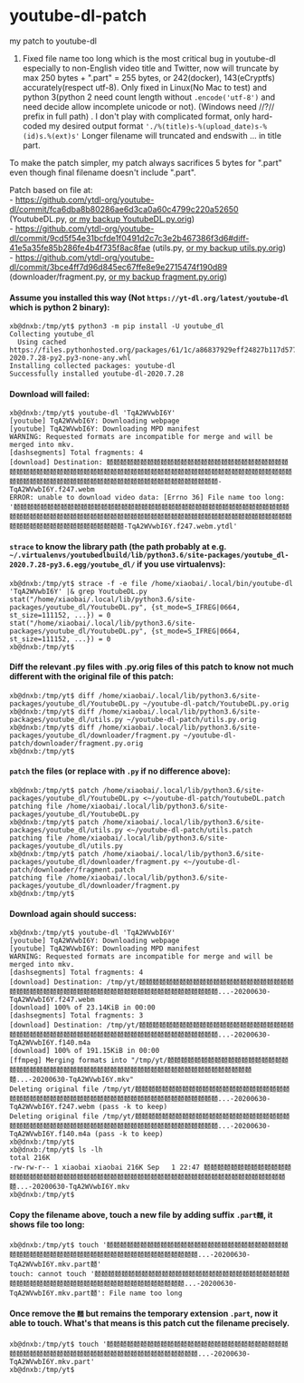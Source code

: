 # youtube-dl-patch
my patch to youtube-dl

1. Fixed file name too long which is the most critical bug in youtube-dl especially to non-English video title and Twitter, now will truncate by max 250 bytes + ".part" = 255 bytes, or 242(docker), 143(eCryptfs) accurately(respect utf-8). Only fixed in Linux(No Mac to test) and python 3(python 2 need count length without `.encode('utf-8')` and need decide allow incomplete unicode or not).  (Windows need \/\/?/\/ prefix in full path) . 
I don't play with complicated format, only hard-coded my desired output format `'./%(title)s-%(upload_date)s-%(id)s.%(ext)s'`
Longer filename will truncated and endswith ... in title part.  

To make the patch simpler, my patch always sacrifices 5 bytes for ".part" even though final filename doesn't include ".part".

Patch based on file at:  
    - https://github.com/ytdl-org/youtube-dl/commit/fca6dba8b80286ae6d3ca0a60c4799c220a52650 (YoutubeDL.py, [or my backup YoutubeDL.py.orig](https://github.com/limkokhole/youtube-dl-patch/blob/master/YoutubeDL.py.orig))  
    - https://github.com/ytdl-org/youtube-dl/commit/9cd5f54e31bcfde1f0491d2c7c3e2b467386f3d6#diff-41e5a35fe85b286fe4b4f735f8ac8fae (utils.py, [or my backup utils.py.orig](https://github.com/limkokhole/youtube-dl-patch/blob/master/utils.py.orig))  
    - https://github.com/ytdl-org/youtube-dl/commit/3bce4ff7d96d845ec67ffe8e9e2715474f190d89 (downloader/fragment.py, [or my backup fragment.py.orig](https://github.com/limkokhole/youtube-dl-patch/blob/master/fragment.py.orig))  

#### Assume you installed this way (Not `https://yt-dl.org/latest/youtube-dl` which is python 2 binary):
    xb@dnxb:/tmp/yt$ python3 -m pip install -U youtube_dl
    Collecting youtube_dl
      Using cached https://files.pythonhosted.org/packages/61/1c/a86837929eff24827b117d577584cc1a2a85dfdb5a91465d17c8b298f0d0/youtube_dl-2020.7.28-py2.py3-none-any.whl
    Installing collected packages: youtube-dl
    Successfully installed youtube-dl-2020.7.28

#### Download will failed:
    xb@dnxb:/tmp/yt$ youtube-dl 'TqA2WVwbI6Y'
    [youtube] TqA2WVwbI6Y: Downloading webpage
    [youtube] TqA2WVwbI6Y: Downloading MPD manifest
    WARNING: Requested formats are incompatible for merge and will be merged into mkv.
    [dashsegments] Total fragments: 4
    [download] Destination: 𪍑𪍑𪍑𪍑𪍑𪍑𪍑𪍑𪍑𪍑𪍑𪍑𪍑𪍑𪍑𪍑𪍑𪍑𪍑𪍑𪍑𪍑𪍑𪍑𪍑𪍑𪍑𪍑𪍑𪍑𪍑𪍑𪍑𪍑𪍑𪍑𪍑𪍑𪍑𪍑𪍑𪍑𪍑𪍑𪍑𪍑𪍑𪍑𪍑𪍑𪍑𪍑𪍑𪍑𪍑𪍑𪍑𪍑𪍑𪍑𪍑𪍑𪍑𪍑𪍑𪍑𪍑𪍑𪍑𪍑𪍑𪍑𪍑𪍑𪍑𪍑𪍑𪍑𪍑𪍑𪍑𪍑𪍑𪍑𪍑𪍑𪍑𪍑𪍑𪍑𪍑𪍑𪍑𪍑𪍑𪍑𪍑𪍑𪍑𪍑-TqA2WVwbI6Y.f247.webm
    ERROR: unable to download video data: [Errno 36] File name too long: '𪍑𪍑𪍑𪍑𪍑𪍑𪍑𪍑𪍑𪍑𪍑𪍑𪍑𪍑𪍑𪍑𪍑𪍑𪍑𪍑𪍑𪍑𪍑𪍑𪍑𪍑𪍑𪍑𪍑𪍑𪍑𪍑𪍑𪍑𪍑𪍑𪍑𪍑𪍑𪍑𪍑𪍑𪍑𪍑𪍑𪍑𪍑𪍑𪍑𪍑𪍑𪍑𪍑𪍑𪍑𪍑𪍑𪍑𪍑𪍑𪍑𪍑𪍑𪍑𪍑𪍑𪍑𪍑𪍑𪍑𪍑𪍑𪍑𪍑𪍑𪍑𪍑𪍑𪍑𪍑𪍑𪍑𪍑𪍑𪍑𪍑𪍑𪍑𪍑𪍑𪍑𪍑𪍑𪍑𪍑𪍑𪍑𪍑𪍑𪍑-TqA2WVwbI6Y.f247.webm.ytdl'

#### `strace` to know the library path (the path probably at e.g. `~/.virtualenvs/youtubedlbuild/lib/python3.6/site-packages/youtube_dl-2020.7.28-py3.6.egg/youtube_dl/` if you use virtualenvs):
    xb@dnxb:/tmp/yt$ strace -f -e file /home/xiaobai/.local/bin/youtube-dl 'TqA2WVwbI6Y' |& grep YoutubeDL.py
    stat("/home/xiaobai/.local/lib/python3.6/site-packages/youtube_dl/YoutubeDL.py", {st_mode=S_IFREG|0664, st_size=111152, ...}) = 0
    stat("/home/xiaobai/.local/lib/python3.6/site-packages/youtube_dl/YoutubeDL.py", {st_mode=S_IFREG|0664, st_size=111152, ...}) = 0
    xb@dnxb:/tmp/yt$ 

#### Diff the relevant .py files with .py.orig files of this patch to know not much different with the original file of this patch: 
    xb@dnxb:/tmp/yt$ diff /home/xiaobai/.local/lib/python3.6/site-packages/youtube_dl/YoutubeDL.py ~/youtube-dl-patch/YoutubeDL.py.orig
    xb@dnxb:/tmp/yt$ diff /home/xiaobai/.local/lib/python3.6/site-packages/youtube_dl/utils.py ~/youtube-dl-patch/utils.py.orig 
    xb@dnxb:/tmp/yt$ diff /home/xiaobai/.local/lib/python3.6/site-packages/youtube_dl/downloader/fragment.py ~/youtube-dl-patch/downloader/fragment.py.orig
    xb@dnxb:/tmp/yt$ 

#### `patch` the files (or replace with `.py` if no difference above):
    xb@dnxb:/tmp/yt$ patch /home/xiaobai/.local/lib/python3.6/site-packages/youtube_dl/YoutubeDL.py <~/youtube-dl-patch/YoutubeDL.patch 
    patching file /home/xiaobai/.local/lib/python3.6/site-packages/youtube_dl/YoutubeDL.py
    xb@dnxb:/tmp/yt$ patch /home/xiaobai/.local/lib/python3.6/site-packages/youtube_dl/utils.py <~/youtube-dl-patch/utils.patch 
    patching file /home/xiaobai/.local/lib/python3.6/site-packages/youtube_dl/utils.py
    xb@dnxb:/tmp/yt$ patch /home/xiaobai/.local/lib/python3.6/site-packages/youtube_dl/downloader/fragment.py <~/youtube-dl-patch/downloader/fragment.patch
    patching file /home/xiaobai/.local/lib/python3.6/site-packages/youtube_dl/downloader/fragment.py
    xb@dnxb:/tmp/yt$

#### Download again should success:

    xb@dnxb:/tmp/yt$ youtube-dl 'TqA2WVwbI6Y'
    [youtube] TqA2WVwbI6Y: Downloading webpage
    [youtube] TqA2WVwbI6Y: Downloading MPD manifest
    WARNING: Requested formats are incompatible for merge and will be merged into mkv.
    [dashsegments] Total fragments: 4
    [download] Destination: /tmp/yt/𪍑𪍑𪍑𪍑𪍑𪍑𪍑𪍑𪍑𪍑𪍑𪍑𪍑𪍑𪍑𪍑𪍑𪍑𪍑𪍑𪍑𪍑𪍑𪍑𪍑𪍑𪍑𪍑𪍑𪍑𪍑𪍑𪍑𪍑𪍑𪍑𪍑𪍑𪍑𪍑𪍑𪍑𪍑𪍑𪍑𪍑𪍑𪍑𪍑𪍑𪍑𪍑𪍑𪍑...-20200630-TqA2WVwbI6Y.f247.webm
    [download] 100% of 23.14KiB in 00:00
    [dashsegments] Total fragments: 3
    [download] Destination: /tmp/yt/𪍑𪍑𪍑𪍑𪍑𪍑𪍑𪍑𪍑𪍑𪍑𪍑𪍑𪍑𪍑𪍑𪍑𪍑𪍑𪍑𪍑𪍑𪍑𪍑𪍑𪍑𪍑𪍑𪍑𪍑𪍑𪍑𪍑𪍑𪍑𪍑𪍑𪍑𪍑𪍑𪍑𪍑𪍑𪍑𪍑𪍑𪍑𪍑𪍑𪍑𪍑𪍑𪍑𪍑...-20200630-TqA2WVwbI6Y.f140.m4a
    [download] 100% of 191.15KiB in 00:00
    [ffmpeg] Merging formats into "/tmp/yt/𪍑𪍑𪍑𪍑𪍑𪍑𪍑𪍑𪍑𪍑𪍑𪍑𪍑𪍑𪍑𪍑𪍑𪍑𪍑𪍑𪍑𪍑𪍑𪍑𪍑𪍑𪍑𪍑𪍑𪍑𪍑𪍑𪍑𪍑𪍑𪍑𪍑𪍑𪍑𪍑𪍑𪍑𪍑𪍑𪍑𪍑𪍑𪍑𪍑𪍑𪍑𪍑𪍑𪍑𪍑...-20200630-TqA2WVwbI6Y.mkv"
    Deleting original file /tmp/yt/𪍑𪍑𪍑𪍑𪍑𪍑𪍑𪍑𪍑𪍑𪍑𪍑𪍑𪍑𪍑𪍑𪍑𪍑𪍑𪍑𪍑𪍑𪍑𪍑𪍑𪍑𪍑𪍑𪍑𪍑𪍑𪍑𪍑𪍑𪍑𪍑𪍑𪍑𪍑𪍑𪍑𪍑𪍑𪍑𪍑𪍑𪍑𪍑𪍑𪍑𪍑𪍑𪍑𪍑...-20200630-TqA2WVwbI6Y.f247.webm (pass -k to keep)
    Deleting original file /tmp/yt/𪍑𪍑𪍑𪍑𪍑𪍑𪍑𪍑𪍑𪍑𪍑𪍑𪍑𪍑𪍑𪍑𪍑𪍑𪍑𪍑𪍑𪍑𪍑𪍑𪍑𪍑𪍑𪍑𪍑𪍑𪍑𪍑𪍑𪍑𪍑𪍑𪍑𪍑𪍑𪍑𪍑𪍑𪍑𪍑𪍑𪍑𪍑𪍑𪍑𪍑𪍑𪍑𪍑𪍑...-20200630-TqA2WVwbI6Y.f140.m4a (pass -k to keep)
    xb@dnxb:/tmp/yt$
    xb@dnxb:/tmp/yt$ ls -lh
    total 216K
    -rw-rw-r-- 1 xiaobai xiaobai 216K Sep   1 22:47 𪍑𪍑𪍑𪍑𪍑𪍑𪍑𪍑𪍑𪍑𪍑𪍑𪍑𪍑𪍑𪍑𪍑𪍑𪍑𪍑𪍑𪍑𪍑𪍑𪍑𪍑𪍑𪍑𪍑𪍑𪍑𪍑𪍑𪍑𪍑𪍑𪍑𪍑𪍑𪍑𪍑𪍑𪍑𪍑𪍑𪍑𪍑𪍑𪍑𪍑𪍑𪍑𪍑𪍑𪍑...-20200630-TqA2WVwbI6Y.mkv
    xb@dnxb:/tmp/yt$ 

#### Copy the filename above, touch a new file by adding suffix `.part𪍑`, it shows file too long:
    xb@dnxb:/tmp/yt$ touch '𪍑𪍑𪍑𪍑𪍑𪍑𪍑𪍑𪍑𪍑𪍑𪍑𪍑𪍑𪍑𪍑𪍑𪍑𪍑𪍑𪍑𪍑𪍑𪍑𪍑𪍑𪍑𪍑𪍑𪍑𪍑𪍑𪍑𪍑𪍑𪍑𪍑𪍑𪍑𪍑𪍑𪍑𪍑𪍑𪍑𪍑𪍑𪍑𪍑𪍑𪍑𪍑𪍑𪍑𪍑...-20200630-TqA2WVwbI6Y.mkv.part𪍑'
    touch: cannot touch '𪍑𪍑𪍑𪍑𪍑𪍑𪍑𪍑𪍑𪍑𪍑𪍑𪍑𪍑𪍑𪍑𪍑𪍑𪍑𪍑𪍑𪍑𪍑𪍑𪍑𪍑𪍑𪍑𪍑𪍑𪍑𪍑𪍑𪍑𪍑𪍑𪍑𪍑𪍑𪍑𪍑𪍑𪍑𪍑𪍑𪍑𪍑𪍑𪍑𪍑𪍑𪍑𪍑𪍑𪍑...-20200630-TqA2WVwbI6Y.mkv.part𪍑': File name too long

#### Once remove the `𪍑` but remains the temporary extension `.part`, now it able to touch. What's that means is this patch cut the filename precisely.
    xb@dnxb:/tmp/yt$ touch '𪍑𪍑𪍑𪍑𪍑𪍑𪍑𪍑𪍑𪍑𪍑𪍑𪍑𪍑𪍑𪍑𪍑𪍑𪍑𪍑𪍑𪍑𪍑𪍑𪍑𪍑𪍑𪍑𪍑𪍑𪍑𪍑𪍑𪍑𪍑𪍑𪍑𪍑𪍑𪍑𪍑𪍑𪍑𪍑𪍑𪍑𪍑𪍑𪍑𪍑𪍑𪍑𪍑𪍑𪍑...-20200630-TqA2WVwbI6Y.mkv.part'
    xb@dnxb:/tmp/yt$ 



